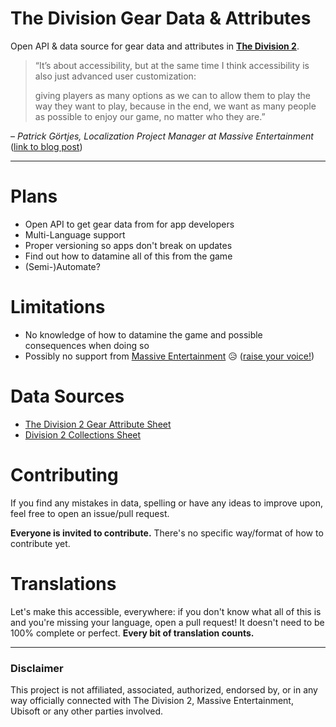 # The Division Gear Data & Attributes
Open API & data source for gear data and attributes in [**The Division 2**](https://tomclancy-thedivision.ubisoft.com/game/).

> “It’s about accessibility, but at the same time I think accessibility is also just advanced user customization:
>
> giving players as many options as we can to allow them to play the way they want to play, because in the end, we want as many people as possible to enjoy our game, no matter who they are.”

– *Patrick Görtjes, Localization Project Manager at Massive Entertainment* ([link to blog post](https://www.massive.se/blog/inside-massive/how-localization-helps-make-games-more-accessible/))

---

# Plans
- Open API to get gear data from for app developers
- Multi-Language support
- Proper versioning so apps don't break on updates
- Find out how to datamine all of this from the game
- (Semi-)Automate?

# Limitations
- No knowledge of how to datamine the game and possible consequences when doing so
- Possibly no support from [Massive Entertainment](https://www.massive.se) 😥 ([raise your voice!](https://twitter.com/intent/tweet?hashtags=TheDivision2,Community&text=Please%20consider%20sharing%20more%20in-depth%20game%20data%20with%20us%20%F0%9F%A7%A1&url=https://https://github.com/CREEATION/the-division-open-gear-api/&via=TheDivisionGame))

# Data Sources
- [The Division 2 Gear Attribute Sheet](https://docs.google.com/spreadsheets/d/e/2PACX-1vTMyKlW90Q2H3RDKXF7cISzVgs7aM9tjqFtf2ZH6i1e_U_8K_LUD2-2ccTrXrgsLBUW15U-9z7u5tgz/pubhtml#)
- [Division 2 Collections Sheet](https://docs.google.com/spreadsheets/d/1ooSEd71WYebM2OuRApUAjrqjnWU08IIyuq79-o0fVa4)

# Contributing
If you find any mistakes in data, spelling or have any ideas to improve upon, feel free to open an issue/pull request.

**Everyone is invited to contribute.** There's no specific way/format of how to contribute yet.

# Translations
Let's make this accessible, everywhere:
if you don't know what all of this is and you're missing your language, open a pull request!
It doesn't need to be 100% complete or perfect. **Every bit of translation counts.**

---

### Disclaimer
This project is not affiliated, associated, authorized, endorsed by, or in any way officially connected with The Division 2, Massive Entertainment, Ubisoft or any other parties involved.
